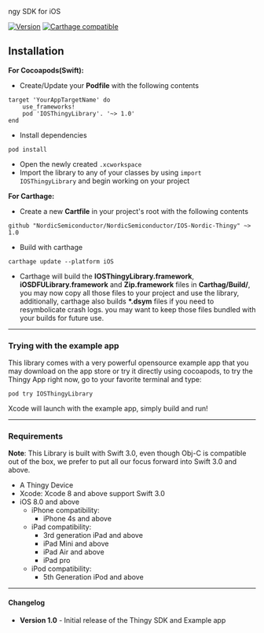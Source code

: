 ngy SDK for iOS

[![Version](http://img.shields.io/cocoapods/v/IOSThingyLibrary.svg)](http://cocoapods.org/pods/IOSThingyLibrary)
[![Carthage compatible](https://img.shields.io/badge/Carthage-compatible-4BC51D.svg?style=flat)](https://github.com/Carthage/Carthage)
## Installation
**For Cocoapods(Swift):**
- Create/Update your **Podfile** with the following contents
```
target 'YourAppTargetName' do
    use_frameworks!
    pod 'IOSThingyLibrary'. '~> 1.0'
end
```
- Install dependencies
```
pod install
```
- Open the newly created `.xcworkspace`
- Import the library to any of your classes by using `import IOSThingyLibrary` and begin working on your project

**For Carthage:**
- Create a new **Cartfile** in your project's root with the following contents
```
github "NordicSemiconductor/NordicSemiconductor/IOS-Nordic-Thingy" ~> 1.0
```

- Build with carthage
 
```
carthage update --platform iOS
```
- Carthage will build the **IOSThingyLibrary.framework**, **iOSDFULibrary.framework** and **Zip.framework** files in **Carthag/Build/**, you may now copy all those files to your project and use the library, additionally, carthage also builds **\*.dsym** files if you need to resymbolicate crash logs. you may want to keep those files bundled with your builds for future use.
---
### Trying with the example app
This library comes with a very powerful opensource example app that you may download on the app store or try it directly using cocoapods, to try the Thingy App right now, go to your favorite terminal and type:

    pod try IOSThingyLibrary

Xcode will launch with the example app, simply build and run!

---
### Requirements
**Note**: This Library is built with Swift 3.0, even though Obj-C is compatible out of the box, we prefer to put all our focus forward into Swift 3.0 and above.
- A Thingy Device
- Xcode: Xcode 8 and above support Swift 3.0
- iOS 8.0 and above
    - iPhone compatibility:
        - iPhone 4s and above
    - iPad compatibility:
        - 3rd generation iPad and above
        - iPad Mini and above
        - iPad Air and above
        - iPad pro
    - iPod compatibility:
        - 5th Generation iPod and above
---
#### Changelog
* **Version 1.0** - Initial release of the Thingy SDK and Example app
